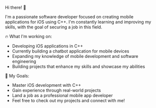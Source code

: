 Hi there! 👋

I'm a passionate software developer focused on creating mobile applications for iOS using C++. I'm constantly learning and improving my skills, with the goal of securing a job in this field.

🔥 What I'm working on:

-  Developing iOS applications in C++
-  Currently building a chatbot application for mobile devices
-  Expanding my knowledge of mobile development and software engineering
-  Building projects that enhance my skills and showcase my abilities

🚀 My Goals:

-  Master iOS development with C++
-  Gain experience through real-world projects
-  Land a job as a professional mobile app developer
-  Feel free to check out my projects and connect with me!
